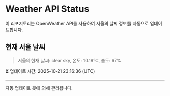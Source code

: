 
# Weather API Status

이 리포지토리는 OpenWeather API를 사용하여 서울의 날씨 정보를 자동으로 업데이트합니다.

## 현재 서울 날씨
> 서울의 현재 날씨: clear sky, 온도: 10.19°C, 습도: 67%

⏳ 업데이트 시간: 2025-10-21 23:16:36 (UTC)

---
자동 업데이트 봇에 의해 관리됩니다.
